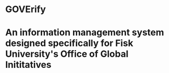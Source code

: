 # GOVErify
# An information management system designed specifically for Fisk University's Office of Global Inititatives
